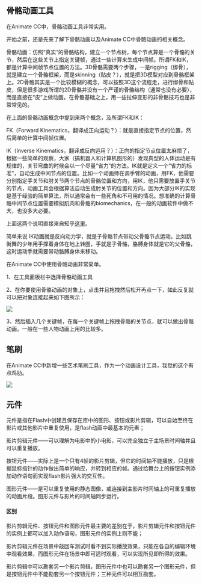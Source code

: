 ## 骨骼动画工具

在Animate CC中，骨骼动画工具非常实用。

开始之前，还是先来了解下骨骼动画以及Animate CC中骨骼动画的相关概念。

骨骼动画：仿照“真实”的骨骼结构，建立一个节点树，每个节点算是一个骨骼的关节，然后在这些关节上指定关键帧，通过一些计算来生成中间帧。所谓FK和IK，都是计算中间帧节点位置的方法。3D骨骼需要两个步骤，一是rigging（绑骨），就是建立一个骨骼框架，而是skinning（贴皮？），就是把3D模型对应到骨骼框架上。2D骨骼其实是一个比较模糊的概念，可以按照3D这个流程走，进行绑骨和贴皮，但是很多游戏所谓的2D骨骼并没有一个严谨的骨骼结构（通常也没有必要），而是直接在“皮”上做动画。在骨骼基础之上，用一些拉伸变形的非骨骼技巧也是非常常见的。

在上面的骨骼动画概念中提到来两个概念，及所谓FK和IK：

FK（Forward Kinematics，翻译成正向运动？）：就是直接指定节点的位置，然后简单的计算中间帧位置。

IK（Inverse Kinematics，翻译成反向运用？）：正向的指定节点位置太麻烦了，根据一些简单的观察，大家（搞机器人和计算机图形的）发现典型的人体运动是有规律的，关节弯曲的时候会以一个尽量“省力”的方法。IK就是定义一个“省力的标准”，自动生成中间节点的位置。比如一个动画师在调手臂的动画，用FK，他需要分别指定手关节和肘关节两个节点的骨骼位置和方向，用IK，他只需要放置手关节的节点，动画工具会根据算法自动生成肘关节的位置和方向。因为大部分IK的实现是基于经验的简单算法，所以通常会有一些死角和不可用的情况。想准确的计算骨骼中间节点位置需要模拟肌肉和骨骼的biomechanics，在一般的动画软件中做不大，也没多大必要。

上面这两个说明直接来自知乎[这里](https://www.zhihu.com/question/24496292)。

简单来说 IK动画就是反向动力学，就是子骨骼节点带动父骨骼节点运动。比如跳街舞的少年用手撑着身体在地上转圈，手就是子骨骼，胳膊身体就是它的父骨骼，这时运动手就需要带动胳膊身体来移动。

在Animate CC中使用骨骼动画非常简单。

1、在工具面板栏中选择骨骼动画工具

2、在你要使用骨骼动画的对象上，点击并且拖拽然后松开再点一下，如此反复就可以把对象连接起来如下图所示：

![](http://ww1.sinaimg.cn/large/0060lm7Tgw1f4sst5y6ikj307j07r0t6.jpg)

3、然后插入几个关键帧，在每一个关键帧上拖拽骨骼的关节点，就可以做出骨骼动画。一般在一些人物动画上用的比较多。

## 笔刷

在Animate CC中新增一些艺术笔刷工具，作为一个动画设计工具，我觉的这个有点鸡肋。

![](http://ww3.sinaimg.cn/large/0060lm7Tgw1f4st41yva6j30s90ee41n.jpg)

## 元件

元件是指在Flash中创建且保存在库中的图形、按钮或影片剪辑，可以自始至终在影片或其他影片中重复使用，是flash动画中最基本的元素；

影片剪辑元件——可以理解为电影中的小电影，可以完全独立于主场景时间轴并且可以重复播放。

按钮元件——实际上是一个只有4帧的影片剪辑，但它的时间轴不能播放，只是根据鼠标指针的动作做出简单的响应，并转到相应的帧。通过给舞台上的按钮实例添加动作语句而实现flash影片强大的交互性。

图形元件——是可以重复使用的静态图像，或连接到主影片时间轴上的可重复播放的动画片段。图形元件与影片的时间轴同步运行。

#### 区别

影片剪辑元件、按钮元件和图形元件最主要的差别在于，影片剪辑元件和按钮元件的实例上都可以加入动作语句，图形元件的实例上则不能；

影片剪辑元件在场景中敲回车测试时看不到实际播放效果，只能在各自的编辑环境中观看效果，而图形元件在场景中即可适时观看，可以实现所见即所得的效果。

影片剪辑中可以勘套另一个影片剪辑，图形元件中也可以勘套另一个图形元件，但是按钮元件中不能勘套另一个按钮元件；三种元件可以相互勘套。






